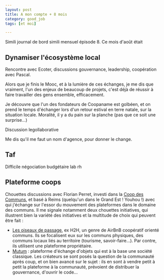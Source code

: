 ```yaml
---
layout: post
title: A mon compte + 8 mois
category: good_job
tags: [et moi]

---
```


Simili journal de bord simili mensuel épisode 8. Ce mois d'août était

<!--more-->

## Dynamiser l'écosystème local

Rencontre avec Ecoter, discussions gouvernance, leadership, coopération avec Pascal.

Alors que je finis le Mooc, et à la lumière de ces échanges, je me dis que vraiment, l'un des enjeux de beaucoup de projets, c'est déjà de réussir à faire travailler des gens ensemble, efficacement.

Je découvre que l'un des fondateurs de Coopaname est golbéen, et on prend le temps d'échanger lors d'un retour estival en terre natale, sur la situation locale. Moralité, il y a du pain sur la planche (pas que ce soit une surprise...)

Discussion legollaborative

Me dis qu'il me faut un nom d'agence, pour donner le change.


## Taf

Difficile négociation budgétaire lab rh


## Plateforme coops

Chouettes discussions avec Florian Perret, investi dans la [Coop des Communs](http://coopdescommuns.org/), et basé à Reims (quelqu'un dans le Grand Est ! Youhou !) avec qui j'échange sur l'essor du mouvement des plateformes dans le domaine des communs. Il me signale notamment deux chouettes initiatives, qui illustrent bien la variété des initiatives et la multitude de choix qui peuvent être fait :
- [Les oiseaux de passage](http://h2h.hoteldunord.coop/), ex H2H, un genre de AirBnB coopératif orienté communs. Ils se focalisent eux sur les communs physiques, des communs locaux liés au territoire (tourisme, savoir-faire...). Par contre, ils utilisent une plateforme propriétaire.
- [Mutum](https://www.mutum.com/) : plateforme d'échange d'objets qui est à la base une société classique. Les créateurs se sont posés la question de la communauté après coup, et on bien avancé sur le sujet : ils en sont à vendre petit à petit la plateforme à la communauté, prévoient de distribuer la gouvernance, d'ouvrir le code...
